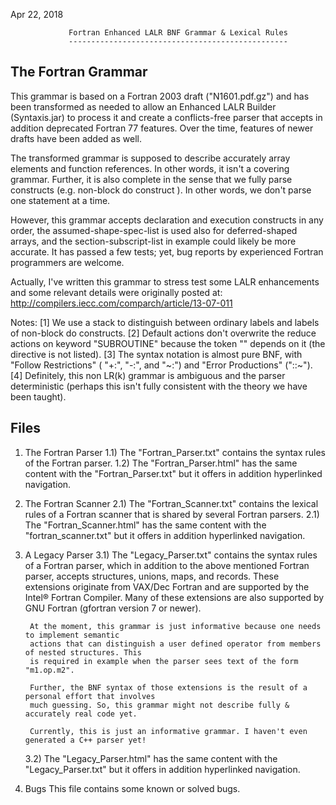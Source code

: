 
Apr 22, 2018


 
                 Fortran Enhanced LALR BNF Grammar & Lexical Rules
                 -------------------------------------------------



 The Fortran Grammar
 -------------------

 This grammar is based on a Fortran 2003 draft ("N1601.pdf.gz") and has been transformed as needed to allow an Enhanced LALR Builder (Syntaxis.jar) to process it and create a conflicts-free parser that accepts in addition deprecated Fortran 77 features. Over the time, features of newer drafts have been added as well.

 The transformed grammar is supposed to describe accurately array elements and function references. In other words, it isn't a covering grammar. Further, it is also complete in the sense that we fully parse constructs (e.g. non-block do construct ). In other words, we don't parse one statement at a time.

 However, this grammar accepts declaration and execution constructs in any order, the assumed-shape-spec-list is used also for deferred-shaped arrays, and the section-subscript-list in example could likely be more accurate. It has passed a few tests; yet, bug reports by experienced Fortran programmers are welcome.

 Actually, I've written this grammar to stress test some LALR enhancements and some relevant details were originally posted at:
 http://compilers.iecc.com/comparch/article/13-07-011

 Notes: 
 [1] We use a stack to distinguish between ordinary labels and labels of non-block do constructs. 
 [2] Default actions don't overwrite the reduce actions on keyword "SUBROUTINE" because the token "<name-f>" depends on it (the directive is not listed). 
 [3] The syntax notation is almost pure BNF, with "Follow Restrictions" ( "+:", "-:", and "~:") and "Error Productions" ("::~"). 
 [4] Definitely, this non LR(k) grammar is ambiguous and the parser deterministic (perhaps this isn't fully consistent with the theory we have been taught). 
 


 Files
 -----

 1) The Fortran Parser
    1.1) The "Fortran_Parser.txt" contains the syntax rules of the Fortran parser.
    1.2) The "Fortran_Parser.html" has the same content with the "Fortran_Parser.txt" but it offers
         in addition hyperlinked navigation.

 2) The Fortran Scanner
    2.1) The "Fortran_Scanner.txt" contains the lexical rules of a Fortran scanner that is shared
         by several Fortran parsers. 
    2.1) The "Fortran_Scanner.html" has the same content with the "fortran_scanner.txt" but it offers 
         in addition hyperlinked navigation.

 3) A Legacy Parser
    3.1) The "Legacy_Parser.txt" contains the syntax rules of a Fortran parser, which in addition to
         the above mentioned Fortran parser, accepts structures, unions, maps, and records. These
         extensions originate from VAX/Dec Fortran and are supported by the Intel® Fortran Compiler.
         Many of these extensions are also supported by GNU Fortran (gfortran version 7 or newer). 

         At the moment, this grammar is just informative because one needs to implement semantic 
         actions that can distinguish a user defined operator from members of nested structures. This
         is required in example when the parser sees text of the form "m1.op.m2". 

         Further, the BNF syntax of those extensions is the result of a personal effort that involves
         much guessing. So, this grammar might not describe fully & accurately real code yet. 

         Currently, this is just an informative grammar. I haven't even generated a C++ parser yet!

    3.2) The "Legacy_Parser.html" has the same content with the "Legacy_Parser.txt" but it offers in 
         addition hyperlinked navigation.

 4) Bugs
    This file contains some known or solved bugs.
